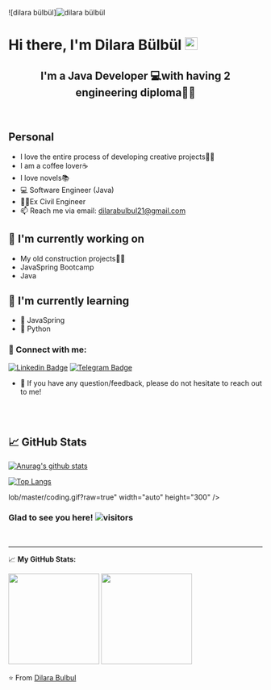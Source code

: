 <!---
DBulbul/DBulbul is a ✨ special ✨ repository because its `README.md` (this file) appears on your GitHub profile.
You can click the Preview link to take a look at your changes.
--->
![dilara bülbül]![dilara bülbül](https://user-images.githubusercontent.com/97522259/160603809-8f08ce63-fd9b-4222-af1d-7e991f246864.png)

# Hi there, I'm Dilara Bülbül <img src="https://media.giphy.com/media/hvRJCLFzcasrR4ia7z/giphy.gif" width="25px">

<h2 align="center">
I'm a Java Developer 💻with having 2 engineering diploma👩‍🎓
  </h2> 

</br>     

## Personal
                
-  I love the entire process of developing creative projects👩‍💻
-  I am a coffee lover☕
-  I love novels📚
- :computer: Software Engineer (Java)
- 👷‍♀️Ex Civil Engineer  
- 📫 Reach me via email: dilarabulbul21@gmail.com 


## 🔭 I'm currently working on

- My old construction projects👷‍♀️
- JavaSpring Bootcamp
- Java

## 🌱 I'm currently learning

- 📱 JavaSpring
- 🐍 Python

### 🤝 Connect with me:


[![Linkedin Badge](https://img.shields.io/badge/-LinkedIn-0e76a8?style=flat-square&logo=Linkedin&logoColor=white)](https://www.linkedin.com/in/dilara-bülbül/)
[![Telegram Badge](https://img.shields.io/badge/-Telegram-0088cc?style=flat-square&logo=Telegram&logoColor=white)](https://t.me/DilaraBulbul)
</br>
- 💬 If you have any question/feedback, please do not hesitate to reach out to me!

</br>
</br>


## 📈 GitHub Stats 

[![Anurag's github stats](https://github-readme-stats.vercel.app/api?username=DBulbul)](https://github.com/DBulbul/)

[![Top Langs](https://github-readme-stats.vercel.app/api/top-langs/?username=DBulbul&layout=compact)](https://github.com/DBulbul/)

lob/master/coding.gif?raw=true" width="auto" height="300" />

 <!-- total visitor counter -->
### Glad to see you here! ![visitors](https://visitor-badge.glitch.me/badge?page_id=${BilgehanArici}.${416281047})
<!-- total visitor counter -->


<br>

<hr>

📈 **My GitHub Stats:**

<p>
 <img height="180em" src="https://github-readme-stats.vercel.app/api/top-langs/?username=BilgehanArici&exclude_repo=KNN-Image-      Classification&show_icons=true&hide_border=true&layout=compact&langs_count=8"/> <img height="180em" src="https://github-readme-stats.vercel.app/api?username=BilgehanArici&show_icons=true&hide_border=true&&count_private=true&include_all_commits=true" />
</p>

⭐️ From [Dilara Bulbul](https://github.com/DBulbul)
